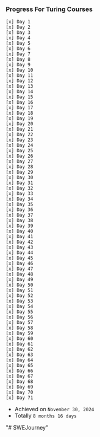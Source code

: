 ### Progress For Turing Courses

`[x] Day 1`\
`[x] Day 2`\
`[x] Day 3`\
`[x] Day 4`\
`[x] Day 5`\
`[x] Day 6`\
`[x] Day 7`\
`[x] Day 8`\
`[x] Day 9`\
`[x] Day 10`\
`[x] Day 11`\
`[x] Day 12`\
`[x] Day 13`\
`[x] Day 14`\
`[x] Day 15`\
`[x] Day 16`\
`[x] Day 17`\
`[x] Day 18`\
`[x] Day 19`\
`[x] Day 20`\
`[x] Day 21`\
`[x] Day 22`\
`[x] Day 23`\
`[x] Day 24`\
`[x] Day 25`\
`[x] Day 26`\
`[x] Day 27`\
`[x] Day 28`\
`[x] Day 29`\
`[x] Day 30`\
`[x] Day 31`\
`[x] Day 32`\
`[x] Day 33`\
`[x] Day 34`\
`[x] Day 35`\
`[x] Day 36`\
`[x] Day 37`\
`[x] Day 38`\
`[x] Day 39`\
`[x] Day 40`\
`[x] Day 41`\
`[x] Day 42`\
`[x] Day 43`\
`[x] Day 44`\
`[x] Day 45`\
`[x] Day 46`\
`[x] Day 47`\
`[x] Day 48`\
`[x] Day 49`\
`[x] Day 50`\
`[x] Day 51`\
`[x] Day 52`\
`[x] Day 53`\
`[x] Day 54`\
`[x] Day 55`\
`[x] Day 56`\
`[x] Day 57`\
`[x] Day 58`\
`[x] Day 59`\
`[x] Day 60`\
`[x] Day 61`\
`[x] Day 62`\
`[x] Day 63`\
`[x] Day 64`\
`[x] Day 65`\
`[x] Day 66`\
`[x] Day 67`\
`[x] Day 68`\
`[x] Day 69`\
`[x] Day 70`\
`[x] Day 71`

- Achieved on `November 30, 2024` 
- Totally `8 months 16 days`

"# SWEJourney" 

